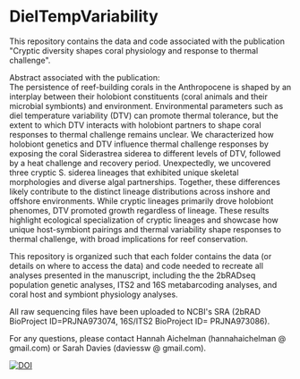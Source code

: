 # DielTempVariability
This repository contains the data and code associated with the publication "Cryptic diversity shapes coral physiology and response to thermal challenge".

Abstract associated with the publication: <br />
The persistence of reef-building corals in the Anthropocene is shaped by an interplay between their holobiont constituents (coral animals and their microbial symbionts) and environment. Environmental parameters such as diel temperature variability (DTV) can promote thermal tolerance, but the extent to which DTV interacts with holobiont partners to shape coral responses to thermal challenge remains unclear. We characterized how holobiont genetics and DTV influence thermal challenge responses by exposing the coral Siderastrea siderea to different levels of DTV, followed by a heat challenge and recovery period. Unexpectedly, we uncovered three cryptic S. siderea lineages that exhibited unique skeletal morphologies and diverse algal partnerships. Together, these differences likely contribute to the distinct lineage distributions across inshore and offshore environments. While cryptic lineages primarily drove holobiont phenomes, DTV promoted growth regardless of lineage. These results highlight ecological specialization of cryptic lineages and showcase how unique host-symbiont pairings and thermal variability shape responses to thermal challenge, with broad implications for reef conservation.

This repository is organized such that each folder contains the data (or details on where to access the data) and code needed to recreate all analyses presented in the manuscript, including the the 2bRADseq population genetic analyses, ITS2 and 16S metabarcoding analyses, and coral host and symbiont physiology analyses. 

All raw sequencing files have been uploaded to NCBI's SRA (2bRAD BioProject ID=PRJNA973074, 16S/ITS2 BioProject ID= PRJNA973086).

For any questions, please contact Hannah Aichelman (hannahaichelman @ gmail.com) or Sarah Davies (daviessw @ gmail.com).

<a href="https://zenodo.org/badge/latestdoi/557513860"><img src="https://zenodo.org/badge/557513860.svg" alt="DOI"></a>

